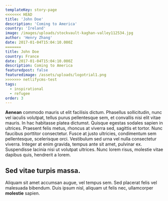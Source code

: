 ```yaml
---
templateKey: story-page
<<<<<<< HEAD
title: 'John Doe'
description: 'Coming to America'
country: 'Ireland'
image: /images/uploads/stockvault-kaghan-valley112534.jpg
author: 'Henry Zhang'
date: 2017-01-04T15:04:10.000Z
=======
title: John Doe
country: France
date: 2017-01-04T15:04:10.000Z
description: Coming to America
featuredpost: false
featuredimage: /assets/uploads/logotrial1.png
>>>>>>> netlifycms-test
tags:
  - inspirational
  - refugee
order: 3
---
```

**Aenean** commodo mauris ut elit facilisis dictum. Phasellus sollicitudin, nunc vel iaculis volutpat, tellus purus pellentesque sem, et convallis nisi elit vitae mauris. In hac habitasse platea dictumst. Quisque egestas sodales sapien in ultrices. Praesent felis metus, rhoncus at viverra sed, sagittis et tortor. Nunc faucibus porttitor consectetur. Fusce at justo ultricies, condimentum sem pellentesque, scelerisque orci. Vestibulum sed urna vel nulla consectetur viverra. Integer at enim gravida, tempus ante sit amet, pulvinar ex. Suspendisse lacinia nisi ut volutpat ultrices. Nunc lorem risus, molestie vitae dapibus quis, hendrerit a lorem. 
## Sed vitae turpis massa. 

Aliquam sit amet accumsan augue, vel tempus sem. Sed placerat felis vel malesuada bibendum. Duis ipsum nisl, aliquam ut felis nec, ullamcorper **molestie** sapien.
